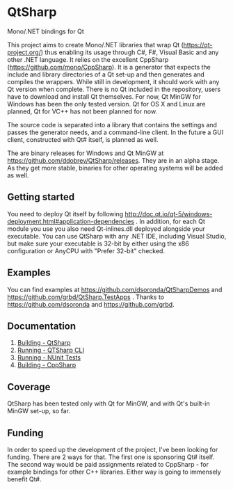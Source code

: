 QtSharp
=======

Mono/.NET bindings for Qt

This project aims to create Mono/.NET libraries that wrap Qt (https://qt-project.org/) thus enabling its usage through C#, F#, Visual Basic and any other .NET language. It relies on the excellent CppSharp (https://github.com/mono/CppSharp). 
It is a generator that expects the include and library directories of a Qt set-up and then generates and compiles the wrappers.
While still in development, it should work with any Qt version when complete.
There is no Qt included in the repository, users have to download and install Qt themselves.
For now, Qt MinGW for Windows has been the only tested version.
Qt for OS X and Linux are planned, Qt for VC++ has not been planned for now.

The source code is separated into a library that contains the settings and passes the generator needs, and a command-line client.
In the future a GUI client, constructed with Qt# itself, is planned as well.

The are binary releases for Windows and Qt MinGW at https://github.com/ddobrev/QtSharp/releases. They are in an alpha stage.
As they get more stable, binaries for other operating systems will be added as well.

## Getting started

You need to deploy Qt itself by following http://doc.qt.io/qt-5/windows-deployment.html#application-dependencies .
In addition, for each Qt module you use you also need Qt<module>-inlines.dll deployed alongside your executable.
You can use QtSharp with any .NET IDE, including Visual Studio, but make sure your executable is 32-bit by either using the
x86 configuration or AnyCPU with "Prefer 32-bit" checked.

## Examples

You can find examples at https://github.com/dsoronda/QtSharpDemos and https://github.com/grbd/QtSharp.TestApps .
Thanks to https://github.com/dsoronda and https://github.com/grbd.

## Documentation

1. [Building - QtSharp](https://github.com/ddobrev/QtSharp/blob/master/Docs/1.%20Building%20-%20QtSharp.md)
2. [Running - QTSharp CLI](https://github.com/ddobrev/QtSharp/blob/master/Docs/2.%20Running%20-%20QtSharp.CLI.md)
3. [Running - NUnit Tests](https://github.com/ddobrev/QtSharp/blob/master/Docs/3.%20Running%20-%20NUnit%20Tests.md)
4. [Building - CppSharp](https://github.com/ddobrev/QtSharp/blob/master/Docs/4.%20Building%20-%20CppSharp.md)

## Coverage

QtSharp has been tested only with Qt for MinGW, and with Qt's built-in MinGW set-up, so far.

## Funding

In order to speed up the development of the project, I've been looking for funding.
There are 2 ways for that. The first one is sponsoring Qt# itself.
The second way would be paid assignments related to CppSharp - for example bindings for other C++ libraries.
Either way is going to immensely benefit Qt#.

